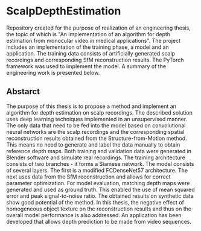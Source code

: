 # ScalpDepthEstimation

Repository created for the purpose of realization of an engineering thesis, the topic of which is "An implementation of an algorithm for depth estimation from monocular video in medical applications". The project includes an implementation of the training phase, a model and an application. The training data consists of artificially generated scalp recordings and corresponding SfM reconstruction results. 
The PyTorch framework was used to implement the model. A summary of the engineering work is presented below.

## Abstarct

The purpose of this thesis is to propose a method and implement an algorithm for depth estimation on scalp recordings. The described solution uses deep learning techniques implemented
in an unsupervised manner. The only data that need to be fed into the model based on convolutional neural networks are the scalp recordings and the corresponding spatial reconstruction results
obtained from the Structure-from-Motion method. This means no need to generate and label the
data manually to obtain reference depth maps. Both training and validation data were generated in
Blender software and simulate real recordings. The training architecture consists of two branches - it forms a Siamese network. The model consists of several layers. The first is a modified FCDenseNet57 architecture. The next uses data from the SfM reconstruction and allows for correct
parameter optimization. For model evaluation, matching depth maps were generated and used
as ground truth. This enabled the use of mean squared error and peak signal-to-noise ratio. The
obtained results on synthetic data show good potential of the method. In this thesis, the negative
effect of homogeneous object texture on the reconstruction results and thus on the overall model
performance is also addressed. An application has been developed that allows depth prediction
to be made from video sequences.
